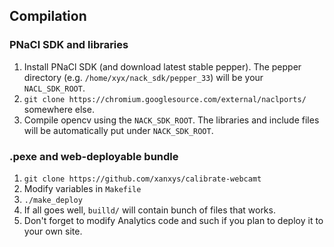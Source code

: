 ## Compilation

### PNaCl SDK and libraries
1. Install PNaCl SDK (and download latest stable pepper). The pepper directory (e.g. `/home/xyx/nack_sdk/pepper_33`) will be your `NACL_SDK_ROOT`.
2. `git clone https://chromium.googlesource.com/external/naclports/` somewhere else.
3. Compile opencv using the `NACK_SDK_ROOT`. The libraries and include files will be automatically put under `NACK_SDK_ROOT`.

### .pexe and web-deployable bundle
1. `git clone https://github.com/xanxys/calibrate-webcamt`
2. Modify variables in `Makefile`
3. `./make_deploy`
4. If all goes well, `builld/` will contain bunch of files that works.
5. Don't forget to modify Analytics code and such if you plan to deploy it to your own site.
